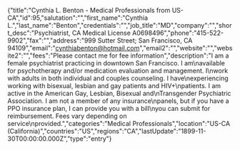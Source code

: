 {"title":"Cynthia L. Benton - Medical Professionals from US-CA","id":95,"salutation":"","first_name":"Cynthia L.","last_name":"Benton","credentials":"","job_title":"MD","company":"","short_desc":"Psychiatrist, CA Medical License A0698496","phone":"415-522-9902","fax":"","address":"999 Sutter Street; San Francisco, CA 94109","email":"cynthiabenton@hotmail.com","email2":"","website":"","website2":"","fees":"Please contact me for fee information","description":"I am a female psychiatrist practicing in downtown San Francisco.  I am\navailable for psychotherapy and/or medication evaluation and management.  I\nwork with adults in both individual and couples counseling.  I have\nexperiencing working with bisexual, lesbian and gay patients and HIV+\npatients.  I am active in the American Gay, Lesbian, Bisexual and\nTransgender Psychiatric Association.  I am not a member of any insurance\npanels, but if you have a PPO insurance plan, I can provide you with a bill\nyou can submit for reimbursement. Fees vary depending on service\nprovided.","categories":"Medical Professionals","location":"US-CA (California)","countries":"US","regions":"CA","lastUpdate":"1899-11-30T00:00:00.000Z","type":"entry"}
